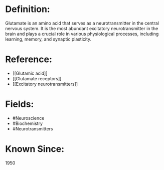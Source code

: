 

# Definition:
Glutamate is an amino acid that serves as a neurotransmitter in the central nervous system. It is the most abundant excitatory neurotransmitter in the brain and plays a crucial role in various physiological processes, including learning, memory, and synaptic plasticity.

# Reference:
- [[Glutamic acid]]
- [[Glutamate receptors]]
- [[Excitatory neurotransmitters]]

# Fields: 
- #Neuroscience
- #Biochemistry
- #Neurotransmitters

# Known Since:
1950

